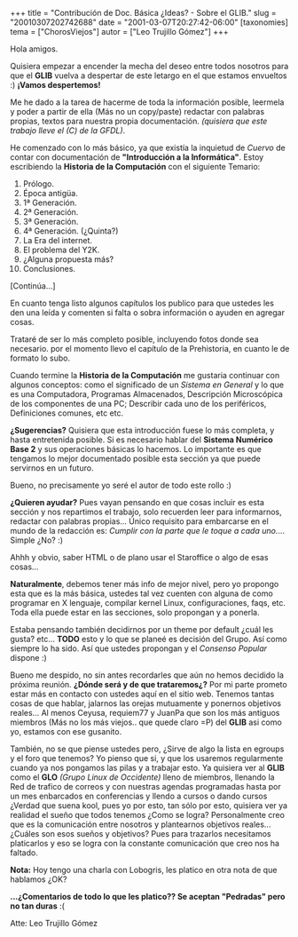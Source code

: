 +++
title = "Contribución de Doc. Básica ¿Ideas? - Sobre el GLIB."
slug = "20010307202742688"
date = "2001-03-07T20:27:42-06:00"
[taxonomies]
tema = ["ChorosViejos"]
autor = ["Leo Trujillo Gómez"]
+++

Hola amigos.

Quisiera empezar a encender la mecha del deseo entre todos nosotros para
que el **GLIB** vuelva a despertar de este letargo en el que estamos
envueltos :) **¡Vamos despertemos!**

Me he dado a la tarea de hacerme de toda la información posible,
leermela y poder a partir de ella (Más no un copy/paste) redactar con
palabras propias, textos para nuestra propia documentación. *(quisiera
que este trabajo lleve el (C) de la GFDL)*.

He comenzado con lo más básico, ya que existía la inquietud de *Cuervo*
de contar con documentación de **"Introducción a la Informática"**.
Estoy escribiendo la **Historia de la Computación** con el siguiente
Temario:

1. Prólogo.
2. Época antigüa.
3. 1ª Generación.
4. 2ª Generación.
5. 3ª Generación.
6. 4ª Generación. (¿Quinta?)
7. La Era del internet.
8. El problema del Y2K.
9. ¿Alguna propuesta más?
10. Conclusiones.

\[Continúa...\]

<!-- more -->

En cuanto tenga listo algunos capítulos los publico para que ustedes les den una
leída y comenten si falta o sobra información o ayuden en agregar cosas.

Trataré de ser lo más completo posible, incluyendo fotos donde sea necesario.
por el momento llevo el capítulo de la Prehistoria, en cuanto le de formato lo
subo.

Cuando termine la **Historia de la Computación** me gustaria continuar con
algunos conceptos: como el significado de un *Sistema en General* y lo que es
una Computadora, Programas Almacenados, Descripción Microscópica de los
componentes de una PC; Describir cada uno de los periféricos, Definiciones
comunes, etc etc.

**¿Sugerencias?** Quisiera que esta introducción fuese lo más completa, y hasta
entretenida posible. Si es necesario hablar del **Sistema Numérico Base 2** y
sus operaciones básicas lo hacemos. Lo importante es que tengamos lo mejor
documentado posible esta sección ya que puede servirnos en un futuro.

Bueno, no precisamente yo seré el autor de todo este rollo :)

**¿Quieren ayudar?** Pues vayan pensando en que cosas incluir es esta sección y
nos repartimos el trabajo, solo recuerden leer para informarnos, redactar con
palabras propias... Único requisito para embarcarse en el mundo de la redacción
es: *Cumplir con la parte que le toque a cada uno.*... Simple ¿No? :)

Ahhh y obvio, saber HTML o de plano usar el Staroffice o algo de esas cosas...

**Naturalmente**, debemos tener más info de mejor nivel, pero yo propongo esta
que es la más básica, ustedes tal vez cuenten con alguna de como programar en X
lenguaje, compilar kernel Linux, configuraciones, faqs, etc. Toda ella puede
estar en las secciones, solo propongan y a ponerla.

Estaba pensando también decidirnos por un theme por default ¿cuál les gusta?
etc... **TODO** esto y lo que se planeé es decisión del Grupo. Así como siempre
lo ha sido. Así que ustedes propongan y el *Consenso Popular* dispone :)

Bueno me despido, no sin antes recordarles que aún no hemos decidido la próxima
reunión. **¿Dónde será y de que trataremos¿?** Por mi parte prometo estar más en
contacto con ustedes aquí en el sitio web. Tenemos tantas cosas de que hablar,
jalarnos las orejas mutuamente y ponernos objetivos reales... Al menos Ceyusa,
requiem77 y JuanPa que son los más antiguos miembros (Más no los más viejos..
que quede claro =P) del **GLIB** asi como yo, estamos con ese gusanito.

También, no se que piense ustedes pero, ¿Sirve de algo la lista en egroups y el
foro que tenemos? Yo pienso que si, y que los usaremos regularmente cuando ya
nos pongamos las pilas y a trabajar esto. Ya quisiera ver al **GLIB** como el
**GLO** *(Grupo Linux de Occidente)* lleno de miembros, llenando la Red de
trafico de correos y con nuestras agendas programadas hasta por un mes
enbarcados en conferencias y llendo a cursos o dando cursos ¿Verdad que suena
kool, pues yo por esto, tan sólo por esto, quisiera ver ya realidad el sueño que
todos tenemos ¿Como se logra? Personalmente creo que es la comunicación entre
nosotros y plantearnos objetivos reales... ¿Cuáles son esos sueños y objetivos?
Pues para trazarlos necesitamos platicarlos y eso se logra con la constante
comunicación que creo nos ha faltado.

**Nota:** Hoy tengo una charla con Lobogris, les platico en otra nota de que
hablamos ¿OK?

**...¿Comentarios de todo lo que les platico?? Se aceptan "Pedradas" pero no tan
duras** :(

Atte: Leo Trujillo Gómez
